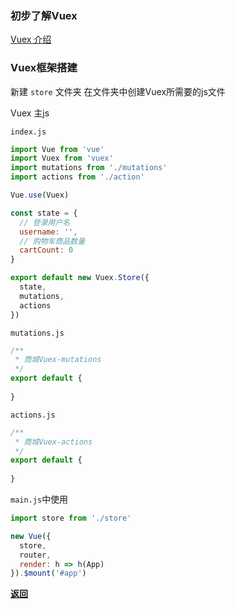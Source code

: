 ### 初步了解Vuex

[Vuex 介绍](https://vuex.vuejs.org/zh/)

### Vuex框架搭建

新建 ``store`` 文件夹 在文件夹中创建Vuex所需要的js文件

Vuex 主js

``index.js``
```js
import Vue from 'vue'
import Vuex from 'vuex'
import mutations from './mutations'
import actions from './action'

Vue.use(Vuex)

const state = {
  // 登录用户名
  username: '',
  // 购物车商品数量
  cartCount: 0
}

export default new Vuex.Store({
  state,
  mutations,
  actions
})
```

``mutations.js``
```js
/**
 * 商城Vuex-mutations
 */
export default {
  
}
```

``actions.js``
```js
/**
 * 商城Vuex-actions
 */
export default {
  
}
```

``main.js``中使用
```js
import store from './store'

new Vue({
  store,
  router,
  render: h => h(App)
}).$mount('#app')
```

**[返回](https://github.com/AhogeK/mimall-web)**